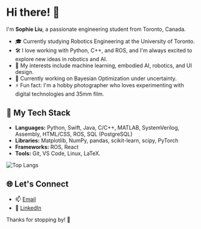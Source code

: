 <!--
**sophlzy3/sophlzy3** is a ✨ _special_ ✨ repository because its `README.md` (this file) appears on your GitHub profile.

Here are some ideas to get you started:
-->

# Hi there! 👋

I'm **Sophie Liu**, a passionate engineering student from Toronto, Canada. 

- 🎓 Currently studying Robotics Engineering at the University of Toronto. 
- 🛠️ I love working with Python, C++, and ROS, and I'm always excited to explore new ideas in robotics and AI.
- 🤖 My interests include machine learning, embodied AI, robotics, and UI design. 
- 🔭 Currently working on Bayesian Optimization under uncertainty.
- ⚡ Fun fact: I'm a hobby photographer who loves experimenting with digital technologies and 35mm film. 
<!--
- 🌱 Currently learning
- ✏️ I write about my work and share insights at [your blog/medium link if you have one].
- 🔭 I’m currently working on ...
- 🌱 I’m currently learning ...
- 👯 I’m looking to collaborate on ...
- 🤔 I’m looking for help with ...
- 💬 Ask me about ...
- 📫 How to reach me: ...
- 😄 Pronouns: ...
- ⚡ Fun fact: ...
-->


## 🔧 My Tech Stack
- **Languages:** Python, Swift, Java, C/C++, MATLAB, SystemVerilog, Assembly, HTML/CSS, ROS, SQL (PostgreSQL)
- **Libraries:** Matplotlib, NumPy, pandas, scikit-learn, scipy, PyTorch
- **Frameworks:** ROS, React <!-- flask-->
- **Tools:** Git, VS Code, Linux, LaTeX. 
<!--
- **Cloud:** [e.g., AWS, GCP]
-->
![Top Langs](https://github-readme-stats.vercel.app/api/top-langs/?username=sophlzy3&layout=compact&hide_border=true&langs_count=20&theme=catppuccin_mocha&exclude_repo=small-MLE-proj)


<!--
## 📈 GitHub Stats
[![GitHub Streak](https://streak-stats.demolab.com?user=sophlzy3&theme=cobalt&hide_border=true&date_format=M%20j%5B%2C%20Y%5D&hide_longest_streak=true)](https://git.io/streak-stats)
-->


## 🌐 Let's Connect

- 📫 [Email](mailto:sophiezy.liu@mail.utoronto.ca)
- 💼 [LinkedIn](https://linkedin.com/in/sophie-liu-szylzz)
<!-- - 🌟 [Portfolio](https://your-portfolio-link) -->


Thanks for stopping by! 🚀

